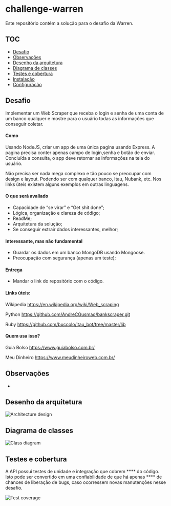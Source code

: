 # challenge-warren
Este repositório contém a solução para o desafio da Warren.

## TOC

- [Desafio](#Desafio)
- [Observações](#Observações)
- [Desenho da arquitetura](#Desenho-da-arquitetura)
- [Diagrama de classes](#Modelagem-de-dados)
- [Testes e cobertura](#Testes-e-cobertura)
- [Instalação](#Instalação)
- [Configuração](#Configuração)

## Desafio

Implementar um Web Scraper que receba o login e senha de uma conta de um banco qualquer e mostre para o usuário todas as informações que conseguir coletar.

#### Como

Usando NodeJS, criar um app de uma única pagina usando Express. A pagina precisa conter apenas campo de login,senha e botão de enviar. Concluída a consulta, o app deve retornar as informações na tela do usuário.

Não precisa ser nada mega complexo e tão pouco se preocupar com design e layout.
Podendo ser com qualquer banco, Itau, Nubank, etc. Nos links úteis existem alguns exemplos em outras linguagens.

#### O que será avaliado

- Capacidade de “se virar” e “Get shit done”;
- Lógica, organização e clareza de código;
- ReadMe;
- Arquitetura da solução;
- Se conseguir extrair dados interessantes, melhor;

#### Interessante, mas não fundamental

- Guardar os dados em um banco MongoDB usando Mongoose.
- Preocupação com segurança (apenas um teste);

#### Entrega

- Mandar o link do repositório com o código.

#### Links úteis:

Wikipedia https://en.wikipedia.org/wiki/Web_scraping

Python https://github.com/AndreCGusmao/bankscraper.git

Ruby https://github.com/buccolo/itau_bot/tree/master/lib

#### Quem usa isso?

Guia Bolso https://www.guiabolso.com.br/

Meu Dinheiro https://www.meudinheiroweb.com.br/

## Observações

-  

## Desenho da arquitetura

![Architecture design](https://iili.io/dB2KrB.jpg)

## Diagrama de classes

![Class diagram]()

## Testes e cobertura

A API possui testes de unidade e integração que cobrem **** do código. Isto pode ser convertido em uma confiabilidade de que há apenas **** de chances de liberação de bugs, caso ocorressem novas manutenções nesse desafio.

![Test coverage]()